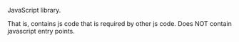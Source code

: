 JavaScript library.
 
That is, contains js code that is required by other js code. Does NOT contain
javascript entry points.
